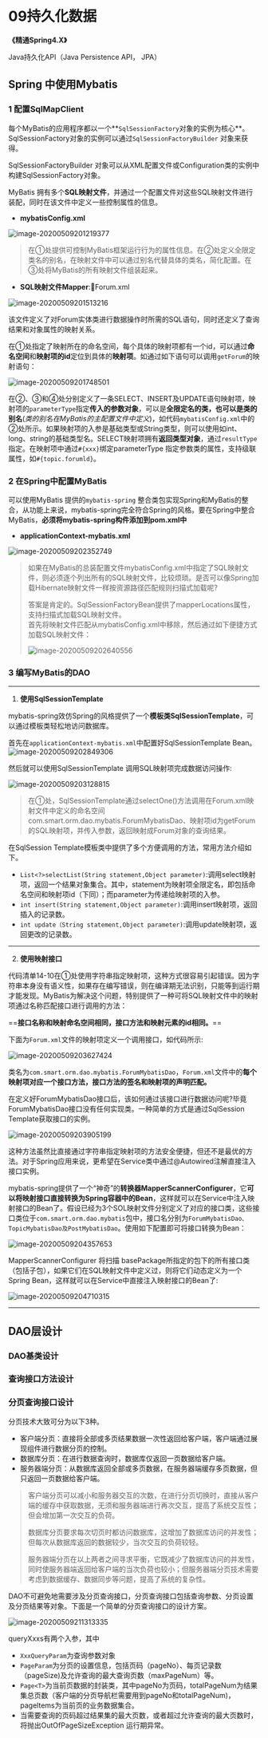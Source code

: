# 09持久化数据

**《精通Spring4.X》**

Java持久化API（Java Persistence API， JPA）   

## Spring 中使用Mybatis

### 1 配置SqlMapClient

每个MyBatis的应用程序都以一个**`SqlSessionFactory`对象的实例为核心**。SqlSessionFactory对象的实例可以通过`SqlSessionFactoryBuilder` 对象来获得。

SqlSessionFactoryBuilder 对象可以从XML配置文件或Configuration类的实例中构建SqlSessionFactory对象。

MyBatis 拥有多个**SQL映射文件**，并通过一个配置文件对这些SQL映射文件进行装配，同时在该文件中定义一些控制属性的信息。

- **mybatisConfig.xml**

![image-20200509201219377](09持久化数据.assets/image-20200509201219377.png)

> 在①处提供可控制MyBatis框架运行行为的属性信息。在②处定义全限定类名的别名，在映射文件中可以通过别名代替具体的类名，简化配置。在③处将MyBatis的所有映射文件组装起来。

- **SQL映射文件Mapper**::egg:Forum.xml

![image-20200509201513216](09持久化数据.assets/image-20200509201513216.png)

该文件定义了对Forum实体类进行数据操作时所需的SQL语句，同时还定义了查询结果和对象属性的映射关系。

在①处指定了映射所在的命名空间，每个具体的映射项都有一个id，可以通过**命名空间**和**映射项的id**定位到具体的**映射项**。如通过如下语句可以调用`getForum`的映射语句：

![image-20200509201748501](09持久化数据.assets/image-20200509201748501.png)

在②、③和④处分别定义了一条SELECT、INSERT及UPDATE语句映射项，映射项的`parameterType`指定**传入的参数对象**，可以是**全限定名的类，也可以是类的别名**(*类的别名在MyBatis的主配置文件中定义*)，如代码`mybatisConfig.xml`中的②处所示。如果映射项的入参是基础类型或String类型，则可以使用如int、long、string的基础类型名。SELECT映射项拥有**返回类型对象**，通过`resultType`指定。在映射项中通过`#{xxx}`绑定parameterType 指定参数类的属性，支持级联属性，如`#{topic.forumld}`。

### 2 在Spring中配置MyBatis
可以使用MyBatis 提供的`mybatis-spring` 整合类包实现Spring和MyBatis的整合，从功能上来说，mybatis-spring完全符合Spring的风格。要在Spring中整合MyBatis，**必须将mybatis-spring构件添加到pom.xml中**

- **applicationContext-mybatis.xml**

![image-20200509202352749](09持久化数据.assets/image-20200509202352749.png)

> 如果在MyBatis的总装配置文件mybatisConfig.xml中指定了SQL映射文件，则必须逐个列出所有的SQL映射文件，比较烦琐。是否可以像Spring加载Hibernate映射文件一样按资源路径匹配规则扫描式加载呢?
>
> 答案是肯定的。SqlSessionFactoryBean提供了mapperLocations属性，支持扫描式加载SQL映射文件。  
> 首先将映射文件匹配从mybatisConfig.xml中移除，然后通过如下便捷方式加载SQL映射文件：
>
> ![image-20200509202640556](09持久化数据.assets/image-20200509202640556.png)

### 3 编写MyBatis的DAO

----

1. **使用SqlSessionTemplate**

mybatis-spring效仿Spring的风格提供了一个**模板类SqlSessionTemplate**，可以通过模板类轻松地访问数据库。

首先在`applicationContext-mybatis.xml`中配置好SqlSessionTemplate Bean。
![image-20200509202849306](09持久化数据.assets/image-20200509202849306.png)

然后就可以使用SqlSessionTemplate 调用SQL映射项完成数据访问操作:

![image-20200509203128815](09持久化数据.assets/image-20200509203128815.png)

> 在①处，SqlSessionTemplate通过selectOne()方法调用在Forum.xml映射文件中定义的命名空间com.smart.orm.dao.mybatis.ForumMybatisDao、映射项id为getForum的SQL映射项，并传入参数，返回映射成Forum对象的查询结果。

在SqlSession Template模板类中提供了多个方便调用的方法，常用方法介绍如下。

- `List<?>selectList(String statement,Object parameter)`:调用select映射项，返回一个结果对象集合。其中，statement为映射项全限定名，即包括命名空间和映射项id（下同）；而parameter为传递给映射项的入参。
- `int insert(String statement,Object parameter)`:调用insert映射项，返回插入的记录数。
- `int update（String statement,Object parameter)`:调用update映射项，返回更改的记录数。

-------

2. **使用映射接口**

代码清单14-10在①处使用字符串指定映射项，这种方式很容易引起错误。因为字符串本身没有语义性，如果存在编写错误，则在编译期无法识别，只能等到运行期才能发现。MyBatis为解决这个问题，特别提供了一种可将SQL映射文件中的映射项通过名称匹配接口进行调用的方法：

==**接口名称和映射命名空间相同，接口方法和映射元素的id相同。**==

下面为`Forum.xml`文件的映射项定义一个调用接口，如代码所示:

![image-20200509203627424](09持久化数据.assets/image-20200509203627424.png)

类名为`com.smart.orm.dao.mybatis.ForumMybatisDao`，`Forum.xml`文件中的**每个映射项对应一个接口方法，接口方法的签名和映射项的声明匹配。**

在定义好ForumMybatisDao接口后，该如何通过该接口进行数据访问呢?毕竟ForumMybatisDao接口没有任何实现类。一种简单的方式是通过SqlSession Template获取接口的实例。

![image-20200509203905199](09持久化数据.assets/image-20200509203905199.png)

这种方法虽然比直接通过字符串指定映射项的方法安全便捷，但还不是最优的方法。对于Spring应用来说，更希望在Service类中通过@Autowired注解直接注入接口实例。

mybatis-spring提供了一个“神奇”的**转换器MapperScannerConfigurer**，它**可以将映射接口直接转换为Spring容器中的Bean**，这样就可以在Service中注入映射接口的Bean了。假设已经为3个SOL映射文件分别定义了对应的接口类，这些接口类位于`com.smart.orm.dao.mybatis`包中，接口名分别为`ForumMybatisDao、TopicMybatisDao及PostMybatisDao`。使用如下配置即可将接口转换为Bean：

![image-20200509204357653](09持久化数据.assets/image-20200509204357653.png)

MapperScannerConfigurer 将扫描 basePackage所指定的包下的所有接口类（包括子包），如果它们在SQL映射文件中定义过，则将它们动态定义为一个Spring Bean，这样就可以在Service中直接注入映射接口的Bean了:

![image-20200509204710315](09持久化数据.assets/image-20200509204710315.png)

---

## DAO层设计

### DAO基类设计

### 查询接口方法设计

### 分页查询接口设计

分页技术大致可分为以下3种。

- 客户端分页：直接将全部或多页结果数据一次性返回给客户端，客户端通过展现组件进行数据分页的控制。
- 数据库分页：在进行数据查询时，数据库仅返回一页数据给客户端。
- 服务器端分页：从数据库返回全部或多页数据，在服务器端缓存多页数据，但只返回一页数据给客户端。

> 客户端分页可以减小和服务器交互的次数，在进行分页切换时，直接从客户端的缓存中获取数据，无须和服务器端进行再次交互，提高了系统交互性；但会增加第一次交互的负荷。
>
> 数据库分页要求每次切页时都访问数据库，这增加了数据库访问的并发性；但每次从数据库返回的数据较少，当次交互的负荷较轻。
>
> 服务器端分页在以上两者之间寻求平衡，它既减少了数据库访问的并发性，同时使服务器端返回给客户端的当次负荷也较小；但服务器端分页技术需要考虑到数据缓存、数据同步等问题，提高了系统的复杂性。

DAO不可避免地需要涉及分页查询接口，分页查询接口包括查询参数、分页设置及分页结果等对象。下面是一个简单的分页查询接口的设计方案。

![image-20200509211313335](09持久化数据.assets/image-20200509211313335.png)

queryXxxs有两个入参，其中

- `XxxQueryParam`为查询参数对象
- `PageParam`为分页的设置信息，包括页码（pageNo）、每页记录数（pageSize)及允许查询的最大查询页数（maxPageNum）等。
- `Page<T>`为当前页数据的封装类，其中pageNo为页码，totalPageNum为结果集总页数（客户端的分页导航栏需要用到pageNo和totalPageNum)，pageltems为当前页的业务数据集合。
- 当需要查询的页码超过结果集的最大页数，或者超过允许查询的最大页数时，将抛出OutOfPageSizeException 运行期异常。